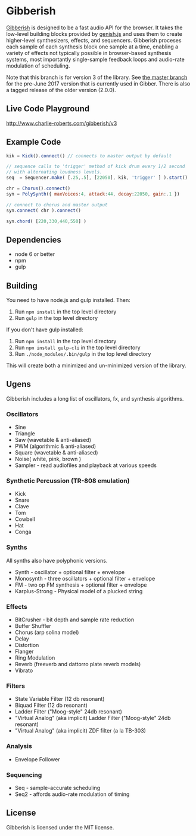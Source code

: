 # Gibberish

[Gibberish][gibberish] is designed to be a fast audio API for the browser. It takes the low-level building blocks provided by [genish.js](http://charlie-roberts.com/genish.js) and uses them to create higher-level synthesizers, effects, and sequencers. Gibberish proceses each sample of each synthesis block one sample at a time, enabling a variety of effects not typically possible in browser-based synthesis systems, most importantly single-sample feedback loops and audio-rate modulation of scheduling. 

Note that this branch is for version 3 of the library. See [the master branch](https://github.com/gibber-cc/gibberish/tree/master) for the pre-June 2017 version that is currently used in Gibber. There is also a tagged release of the older version (2.0.0).

## Live Code Playground
http://www.charlie-roberts.com/gibberish/v3

## Example Code
```javascript
kik = Kick().connect() // connects to master output by default

// sequence calls to 'trigger' method of kick drum every 1/2 second
// with alternating loudness levels.
seq  = Sequencer.make( [.25,.5], [22050], kik, 'trigger' ] ).start()

chr = Chorus().connect()
syn = PolySynth({ maxVoices:4, attack:44, decay:22050, gain:.1 })

// connect to chorus and master output
syn.connect( chr ).connect()

syn.chord( [220,330,440,550] )
```

## Dependencies

* node 6 or better
* npm
* gulp

## Building
You need to have node.js and gulp installed. Then:

1. Run `npm install` in the top level directory
2. Run `gulp` in the top level directory

If you don't have gulp installed:

1. Run `npm install` in the top level directory
2. Run `npm install gulp-cli` in the top level directory
3. Run `./node_modules/.bin/gulp` in the top level directory

This will create both a minimized and un-minimized version of the library.

## Ugens
Gibberish includes a long list of oscillators, fx, and synthesis algorithms.

### Oscillators
* Sine
* Triangle
* Saw (wavetable & anti-aliased)
* PWM (algorithmic & anti-aliased)
* Square (wavetable & anti-aliased)
* Noise( white, pink, brown )
* Sampler - read audiofiles and playback at various speeds

### Synthetic Percussion (TR-808 emulation)
* Kick
* Snare
* Clave
* Tom
* Cowbell
* Hat
* Conga

### Synths
All synths also have polyphonic versions.

* Synth - oscillator + optional filter + envelope
* Monosynth - three oscillators + optional filter + envelope
* FM - two op FM synthesis + optional filter + envelope
* Karplus-Strong - Physical model of a plucked string

### Effects
* BitCrusher - bit depth and sample rate reduction
* Buffer Shuffler
* Chorus (arp solina model)
* Delay
* Distortion
* Flanger
* Ring Modulation
* Reverb (freeverb and dattorro plate reverb models)
* Vibrato

### Filters
* State Variable Filter (12 db resonant)
* Biquad Filter (12 db resonant)
* Ladder Filter ("Moog-style" 24db resonant)
* "Virtual Analog" (aka implicit) Ladder Filter ("Moog-style" 24db resonant)
* "Virtual Analog" (aka implicit) ZDF filter (a la TB-303)

### Analysis
* Envelope Follower

### Sequencing
* Seq  - sample-accurate scheduling
* Seq2 - affords audio-rate modulation of timing

## License
Gibberish is licensed under the MIT license.

[gibberish]:http://www.charlie-roberts.com/gibberish2/playground
